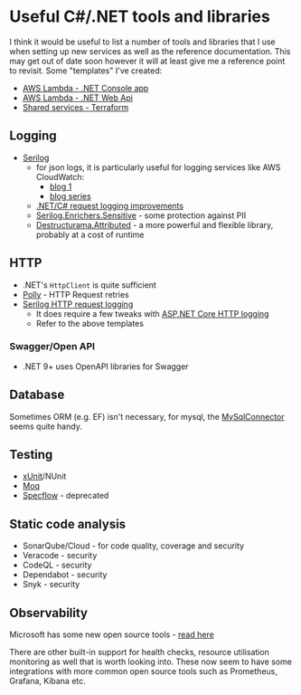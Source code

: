 # Useful C#/.NET tools and libraries

I think it would be useful to list a number of tools and libraries that I use when setting up new services as well as the reference documentation. This may get out of date soon however it will at least give me a reference point to revisit. Some "templates" I've created:

* [AWS Lambda - .NET Console app](https://github.com/burrt/AwsLambdaDotnet)
* [AWS Lambda - .NET Web Api](https://github.com/burrt/AwsLambdaDotnetWebApi)
* [Shared services - Terraform](https://github.com/burrt/tf-shared-core-services)

## Logging

* [Serilog](https://github.com/serilog/serilog)
  * for json logs, it is particularly useful for logging services like AWS CloudWatch:
    * [blog 1](https://nblumhardt.com/2016/07/serilog-2-0-json-improvements/)
    * [blog series](https://nblumhardt.com/2016/06/structured-logging-concepts-in-net-series-1/)
  * [.NET/C# request logging improvements](https://github.com/serilog/serilog-aspnetcore#request-logging)
  * [Serilog.Enrichers.Sensitive](https://github.com/serilog-contrib/Serilog.Enrichers.Sensitive) - some protection against PII
  * [Destructurama.Attributed](https://github.com/destructurama/attributed) - a more powerful and flexible library, probably at a cost of runtime

## HTTP

* .NET's `HttpClient` is quite sufficient
* [Polly](https://github.com/App-vNext/Polly) - HTTP Request retries
* [Serilog HTTP request logging](https://github.com/serilog/serilog-aspnetcore)
  * It does require a few tweaks with [ASP.NET Core HTTP logging](https://learn.microsoft.com/en-us/aspnet/core/fundamentals/http-logging)
  * Refer to the above templates

### Swagger/Open API

* .NET 9+ uses OpenAPI libraries for Swagger

## Database

Sometimes ORM (e.g. EF) isn't necessary, for mysql, the [MySqlConnector](https://github.com/mysql-net/MySqlConnector) seems quite handy.

## Testing

* [xUnit](https://github.com/xunit/xunit)/NUnit
* [Moq](https://github.com/devlooped/moq)
* [Specflow](https://github.com/SpecFlowOSS/SpecFlow) - deprecated

## Static code analysis

* SonarQube/Cloud - for code quality, coverage and security
* Veracode - security
* CodeQL - security
* Dependabot - security
* Snyk - security

## Observability

Microsoft has some new open source tools - [read here](https://learn.microsoft.com/en-us/dotnet/core/diagnostics/observability-with-otel)

There are other built-in support for health checks, resource utilisation monitoring as well that is worth looking into. These now seem to have some integrations with more common open source tools such as Prometheus, Grafana, Kibana etc.
